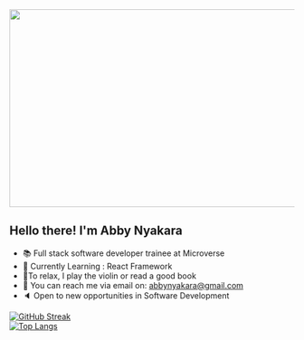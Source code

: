 <img width=800 height=350 src="https://media.giphy.com/media/hpXdHPfFI5wTABdDx9/giphy.gif">

## Hello there! I'm Abby Nyakara
- 📚 Full stack software developer trainee at Microverse
- 🎯 Currently Learning : React Framework
- 🎻To relax, I play the violin or read a good book
- 📩 You can reach me via email on: abbynyakara@gmail.com
- 🔈 Open to new opportunities in Software Development


[![GitHub Streak](https://github-readme-streak-stats.herokuapp.com/?user=AbbyNyakara&theme=tokyonight)](https://github.com/AbbyNyakara)<br>
[![Top Langs](https://github-readme-stats.vercel.app/api/top-langs/?username=AbbyNyakara&show_icons=true&theme=tokyonight&layout=compact)](https://github.com/thecodechaser)



